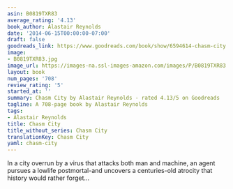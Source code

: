 ```yaml
---
asin: B0819TXR83
average_rating: '4.13'
book_author: Alastair Reynolds
date: '2014-06-15T00:00:00-07:00'
draft: false
goodreads_link: https://www.goodreads.com/book/show/6594614-chasm-city
image:
- B0819TXR83.jpg
image_url: https://images-na.ssl-images-amazon.com/images/P/B0819TXR83.01._SCLZZZZZZZ.jpg
layout: book
num_pages: '708'
review_rating: '5'
started_at: ''
summary: Chasm City by Alastair Reynolds - rated 4.13/5 on Goodreads
tagline: A 708-page book by Alastair Reynolds
tags:
- Alastair Reynolds
title: Chasm City
title_without_series: Chasm City
translationKey: Chasm City
yaml: chasm-city
---
```


In a city overrun by a virus that attacks both man and machine, an agent pursues a lowlife postmortal-and uncovers a centuries-old atrocity that history would rather forget...